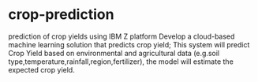 # crop-prediction
prediction of crop yields using IBM Z platform
Develop a cloud-based machine learning solution that predicts crop yield;
This system will predict Crop Yield based on environmental and agricultural data (e.g.soil type,temperature,rainfall,region,fertilizer), the model will estimate the expected crop yield.

